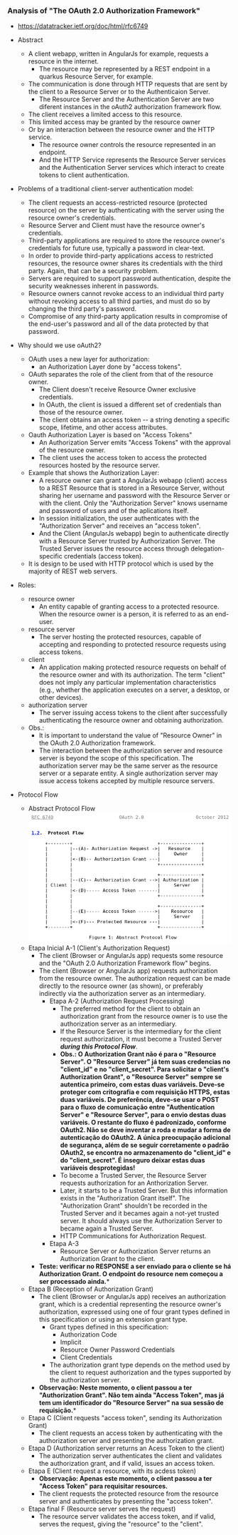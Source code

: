### Analysis of "The OAuth 2.0 Authorization Framework"
- https://datatracker.ietf.org/doc/html/rfc6749
  
- Abstract
    - A client webapp, written in AngularJs for example, requests a resource in the internet.
        - The resource may be represented by a REST endpoint in a quarkus Resource Server, for example.
    - The communication is done through HTTP requests that are sent by the client to a Resource Server or to the Authenticaion Server.
        - The Resource Server and the Authentication Server are two diferent instances in the oAuth2 authorization framework flow.
    - The client receives a limited access to this resource.
    - This limited access may be granted by the resource owner
    - Or by an interaction between the resource owner and the HTTP service.
        - The resource owner controls the resource represented in an endpoint.
        - And the HTTP Service represents the Resource Server services and the Authentication Server services which interact to create tokens to client authentication. 
- Problems of a traditional client-server authentication model:
    - The client requests an access-restricted resource (protected resource) on the server by authenticating with the server using the resource owner's credentials.
    - Resource Server and Client must have the resource owner's credentials.
    - Third-party applications are required to store the resource owner's credentials for future use, typically a password in clear-text.
    - In order to provide third-party applications access to restricted resources, the resource owner shares its credentials with the third party. Again, that can be a security problem.
    - Servers are required to support password authentication, despite the security weaknesses inherent in passwords.
    - Resource owners cannot revoke access to an individual third party without revoking access to all third parties, and must do so by changing the third party's password.
    - Compromise of any third-party application results in compromise of the end-user's password and all of the data protected by that password.
- Why should we use oAuth2?
    - OAuth uses a new layer for authorization: 
        - an Authorization Layer done by "access tokens".
    - OAuth separates the role of the client from that of the resource owner.
        - The Client doesn't receive Resource Owner exclusive credentials.
        - In OAuth, the client is issued a different set of credentials than those of the resource owner.
        - The client obtains an access token -- a string denoting a specific scope, lifetime, and other access attributes.
    - Oauth Authorization Layer is based on "Access Tokens"
        - An Authorization Server emits "Access Tokens" with the approval of the resource owner.  
        - The client uses the access token to access the protected resources hosted by the resource server.
    - Example that shows the Authorization Layer:
        - A resource owner can grant a AngularJs webapp (client) access to a REST Resource that is stored in a Resource Server, without sharing her username and password with the Resource Server or with the client. Only the "Authorization Server" knows username and password of users and of the aplications itself.
        - In session initialization, the user authenticates with the "Authorization Server" and receives an "access token".
        - And the Client (AngularJs webapp) begin to authenticate directly with a Resource Server trusted by Authorization Server. The Trusted Server issues the resource access through delegation-specific credentials (access token).
    - It is design to be used with HTTP protocol which is used by the majority of REST web servers.
- Roles:
    - resource owner
        - An entity capable of granting access to a protected resource. When the resource owner is a person, it is referred to as an end-user.
    - resource server
        - The server hosting the protected resources, capable of accepting and responding to protected resource requests using access tokens.
    - client
        - An application making protected resource requests on behalf of the resource owner and with its authorization.  The term "client" does not imply any particular implementation characteristics (e.g., whether the application executes on a server, a desktop, or other devices).
    - authorization server
        - The server issuing access tokens to the client after successfully authenticating the resource owner and obtaining authorization.
    - Obs.: 
        - It is important to understand the value of "Resource Owner" in the OAuth 2.0 Authorization framework.
        - The interaction between the authorization server and resource server is beyond the scope of this specification. The authorization server may be the same server as the resource server or a separate entity. A single authorization server may issue access tokens accepted by multiple resource servers.
- Protocol Flow
    - Abstract Protocol Flow  
    ![Abstract Protocol Flow](./imgMarkdowns/IETF_RFC6749_AbstractProtocolFlow.png)
    - Etapa Inicial A-1 (Client's Authorization Request)
        - The client (Browser or AngularJs app) requests some resource and the "OAuth 2.0 Authorization Framework flow" begins.
        - The client (Browser or AngularJs app) requests authorization from the resource owner. The authorization request can be made directly to the resource owner (as shown), or preferably indirectly via the authorization server as an intermediary.
            - Etapa A-2 (Authorization Request Processing)
                - The preferred method for the client to obtain an authorization grant from the resource owner is to use the authorization server as an intermediary.
                - If the Resource Server is the intermediary for the client request authorization, it must become a Trusted Server ***during this Protocol Flow***.
                - **Obs.: O Authorization Grant não é para o "Resource Server". O "Resource Server" já tem suas credencias no "client_id" e no "client_secret". Para solicitar o "client's Authorization Grant", o "Resource Server" sempre se autentica primeiro, com estas duas variáveis. Deve-se proteger com critografia e com requisição HTTPS, estas duas variáveis. De preferência, deve-se usar o POST para o fluxo de comunicação entre "Authentication Server" e "Resource Server", para o envio destas duas variáveis. O restante do fluxo é padronizado, conforme OAuth2. Não se deve inventar a roda e mudar a forma de autenticação do OAuth2. A única preocupação adicional de segurança, além de se seguir corretamente o padrão OAuth2, se encontra no armazenamento do "client_id" e do "client_secret". É inseguro deixar estas duas variáveis desprotegidas!**
                - To become a Trusted Server, the Resource Server requests authorization for an Anthorization Server.
                - Later, it starts to be a Trusted Server. But this information exists in the "Authorization Grant itself". The "Authorization Grant" shouldn't be recorded in the Trusted Server and it becames again a not-yet trusted server. It should always use the Authorization Server to became again a Trusted Server.
                - HTTP Communications for Authorization Request.
            - Etapa A-3
                - Resource Server or Authorization Server returns an Authorization Grant to the client.
        - **Teste: verificar no RESPONSE a ser enviado para o cliente se há Authorization Grant. O endpoint do resource nem começou a ser processado ainda.***
    - Etapa B (Reception of Authorization Grant)
        - The client (Browser or AngularJs app) receives an authorization grant, which is a credential representing the resource owner's authorization, expressed using one of four grant types defined in this specification or using an extension grant type.  
            - Grant types defined in this specification:
                - Authorization Code
                - Implicit
                - Resource Owner Password Credentials
                - Client Credentials
            - The authorization grant type depends on the method used by the client to request authorization and the types supported by the authorization server.
        - **Observação: Neste momento, o client passou a ter "Authorization Grant". Não tem ainda "Access Token", mas já tem um identificador do "Resource Server" na sua sessão de requisição.***
    - Etapa C (Client requests "access token", sending its Authorization Grant)
        - The client requests an access token by authenticating with the authorization server and presenting the authorization grant.
    - Etapa D (Authorization server returns an Acess Token to the client)
        - The authorization server authenticates the client and validates the authorization grant, and if valid, issues an access token.
    - Etapa E (Client request a resource, with its acdess token)
        - **Observação: Apenas este momento, o client passou a ter "Access Token" para requisitar resources.**
        - The client requests the protected resource from the resource server and authenticates by presenting the "access token".
    - Etapa final F (Resource server serves the request)
        - The resource server validates the access token, and if valid, serves the request, giving the "resource" to the "client".


